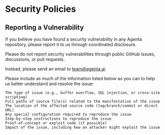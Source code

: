 # Security Policies
## Reporting a Vulnerability

If you believe you have found a security vulnerability in any Agenta repository, please report it to us through coordinated disclosure.

Please do not report security vulnerabilities through public GitHub issues, discussions, or pull requests.

Instead, please send an email to team@agenta.ai.

Please include as much of the information listed below as you can to help us better understand and resolve the issue:

    The type of issue (e.g., buffer overflow, SQL injection, or cross-site scripting)
    Full paths of source file(s) related to the manifestation of the issue
    The location of the affected source code (tag/branch/commit or direct URL)
    Any special configuration required to reproduce the issue
    Step-by-step instructions to reproduce the issue
    Proof-of-concept or exploit code (if possible)
    Impact of the issue, including how an attacker might exploit the issue

